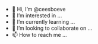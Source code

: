 - 👋 Hi, I’m @ceesboeve
- 👀 I’m interested in ...
- 🌱 I’m currently learning ...
- 💞️ I’m looking to collaborate on ...
- 📫 How to reach me ...

<!---
ceesboeve/ceesboeve is a ✨ special ✨ repository because its `README.md` (this file) appears on your GitHub profile.
You can click the Preview link to take a look at your changes.
--->
